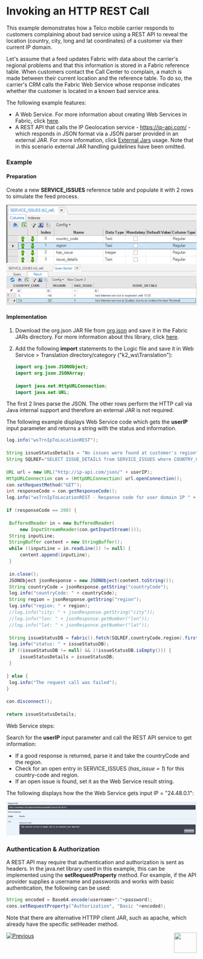 # Invoking an HTTP REST Call

This example demonstrates how a Telco mobile carrier responds to customers complaining about bad service using a REST API to reveal the location (country, city, long and lat coordinates) of a customer via their current IP domain. 

Let's assume that a feed updates Fabric with data about the carrier's regional problems and that this information is stored in a Fabric reference table. When customers contact the Call Center to complain, a match is made between their current location and the reference table. To do so, the carrier's CRM calls the Fabric Web Service whose response  indicates whether the customer is located in a known bad service area.     

The following example features:
-  A Web Service. For more information about creating Web Services in Fabric, click [here](/articles/15_web_services_and_graphit/03_create_a_web_service.md).
-  A REST API that calls the IP Geolocation service - https://ip-api.com/ - which responds in JSON format via a JSON parser provided in an external JAR. For more information, click [External Jars](/articles/31_external_resources/01_external_jars.md) usage. Note that in this scenario external JAR handling guidelines have been omitted.



### Example 

#### Preparation

Create a new **SERVICE_ISSUES** reference table and populate it with 2 rows to simulate the feed process.



<img src="images/service_issues.png" alt="image" style="zoom:90%;" /><img src="images/service_issues_data.png" alt="image" style="zoom:80%;" />

#### Implementation

1.  Download the org.json JAR file from  [org.json](https://mvnrepository.com/artifact/org.json/json) and save it in the Fabric JARs directory. For more information about this library, click [here](https://github.com/stleary/JSON-java). 

2. Add the following **import** statements to the Logic file and save it in Web Service > Translation directory/category ("k2_ws\Translation"):

   ```java
   import org.json.JSONObject;
   import org.json.JSONArray;
   
   import java.net.HttpURLConnection;
   import java.net.URL;
   ```

The first 2 lines parse the JSON. The other rows perform the HTTP call via Java internal support and therefore an external JAR is not required. 

The following example displays Web Service code which gets the **userIP** input parameter and returns a string with the status and information. 

   ```java
   log.info("wsTrnIpToLocationREST");
   
   String issueStatusDetails = "No issues were found at customer's region";
   String SQLREF="SELECT ISSUE_DETAILS from SERVICE_ISSUES where COUNTRY_CODE = ? and REGION = ? and HAS_ISSUE = 1";
   
   URL url = new URL("http://ip-api.com/json/" + userIP);
   HttpURLConnection con = (HttpURLConnection) url.openConnection();
   con.setRequestMethod("GET");
   int responseCode = con.getResponseCode();
   log.info("wsTrnIpToLocationREST - Response code for user domain IP " + userIP + ": " + responseCode);
   
   if (responseCode == 200) { 
   
   	BufferedReader in = new BufferedReader(
     	new InputStreamReader(con.getInputStream()));
   	String inputLine;
   	StringBuffer content = new StringBuffer();
   	while ((inputLine = in.readLine()) != null) {
       	content.append(inputLine);
   	}
   	
   	in.close();
   	JSONObject jsonResponse = new JSONObject(content.toString());
   	String countryCode = jsonResponse.getString("countryCode"); 
   	log.info("countryCode: " + countryCode);	
   	String region = jsonResponse.getString("region");
   	log.info("region: " + region);
   	//log.info("city: " + jsonResponse.getString("city"));
   	//log.info("lon: " + jsonResponse.getNumber("lon"));	
   	//log.info("lat: " + jsonResponse.getNumber("lat"));
   	
   	String issueStatusDB = fabric().fetch(SQLREF,countryCode,region).firstValue().toString();
   	log.info("status: " + issueStatusDB);
   	if ((issueStatusDB != null) && (!issueStatusDB.isEmpty())) {
   		issueStatusDetails = issueStatusDB;
   	}
   	
   } else {
   	log.info("The request call was failed");
   }
   
   con.disconnect();
   
   return issueStatusDetails;
   
   ```
   
Web Service steps:
   
Search for the **userIP** input parameter and call the REST API service to get information:
   * If a good response is returned, parse it and take the countryCode and the region.
   * Check for an open entry in SERVICE_ISSUES (*has_issue = 1*) for this country-code and region.
   * If an open issue is found, set it as the Web Service result string. 
   

   
The following displays how the the Web Service gets input IP = "24.48.0.1":
   
<img src="images/REST_examle_results.png" alt="image"  />
   

   
   ### Authentication & Authorization
   
A REST API may require that authentication and authorization is sent as headers. In the java.net library used in this example, this can be implemented using the **setRequestProperty** method. For example, if the API provider supplies a username and passwords and works with basic authentication, the following can be used:
   
   ```java
   String encoded = Base64.encode(username+":"+password);
   cons.setRequestProperty("Authorization", "Basic "+encoded);
   ```

Note that there are alternative HTTPP client JAR, such as apache, which already have the specific setHeader method.



[![Previous](/articles/images/Previous.png)](/articles/31_external_resources/02_invoke_remote_server_calls.md)[<img align="right" width="60" height="54" src="/articles/images/Next.png">](/articles/31_external_resources/04_invoke_soap_call_example.md)
